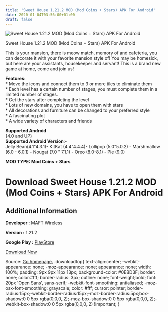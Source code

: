 ```yaml
---
title: 'Sweet House 1.21.2 MOD (Mod Coins + Stars) APK For Android'
date: 2020-01-04T03:56:00+01:00
draft: false
---
```


![Sweet House 1.21.2 MOD (Mod Coins + Stars) APK For Android](https://i1.wp.com/apkhome.net/wp-content/uploads/2020/01/Sweet-House-1.21.2-MOD-Mod-Coins-Stars.png "Sweet House 1.21.2 MOD (Mod Coins + Stars) APK For Android")

  

Sweet House 1.21.2 MOD (Mod Coins + Stars) APK For Android

This is your mansion, there is meow match, memory of and cafeteria, you can decorate it with your favorite mansion style of! You may be homesick, but here are your assistants, housekeeper and servant! This is a brand new game at home, come and join us!

**Features:**  
\* Move the icons and connect them to 3 or more tiles to eliminate them  
\* Each level has a certain number of stages, you must complete them in a limited number of stages.  
\* Get the stars after completing the level  
\* Lots of new domains, you have to open them with stars  
\* All decorations and furniture can be changed to your preferred style  
\* A fascinating plot  
\* A wide variety of characters and friends

**Supported Android**  
{4.0 and UP}  
**Supported Android Version**:-  
Jelly Bean(4.1"4.3.1)- KitKat (4.4"4.4.4)- Lollipop (5.0"5.0.2) - Marshmallow (6.0 - 6.0.1) - Nougat (7.0 " 7.1.1) - Oreo (8.0-8.1) - Pie (9.0)

**MOD TYPE: Mod Coins + Stars**

Download Sweet House 1.21.2 MOD (Mod Coins + Stars) APK For Android
===================================================================

Additional Information
----------------------

**Developer :** MAFT Wireless

**Version :** 1.21.2

**Google Play :** [PlayStore](https://play.google.com/store/apps/details?id=com.myapp.sweethouse)

  

[Download Now](https://store4app.co/post/sweet-house-1-21-2-mod-mod-coins-stars-apk-for-android_1578073444)

  
Source: [Go homepage.](https://store4app.co/post/sweet-house-1-21-2-mod-mod-coins-stars-apk-for-android_1578073444) .downloadtop{ text-align:center; -webkit-appearance: none; -moz-appearance: none; appearance: none; width: 100%; padding: 9px 9px 11px 13px; background-color: #0EBD3F; border: none; color:#fff; border-radius: 3px; outline: none; font-weight;bold; font: 20px 'Open Sans', sans-serif; -webkit-font-smoothing: antialiased; -moz-osx-font-smoothing: grayscale; color: #fff; cursor: pointer; border-radius:15px;-webkit-border-radius:15px;-moz-border-radius:5px;box-shadow:0 0 5px rgba(0,0,0,.2);-moz-box-shadow:0 0 5px rgba(0,0,0,.2);-webkit-box-shadow:0 0 5px rgba(0,0,0,.2) !important; }